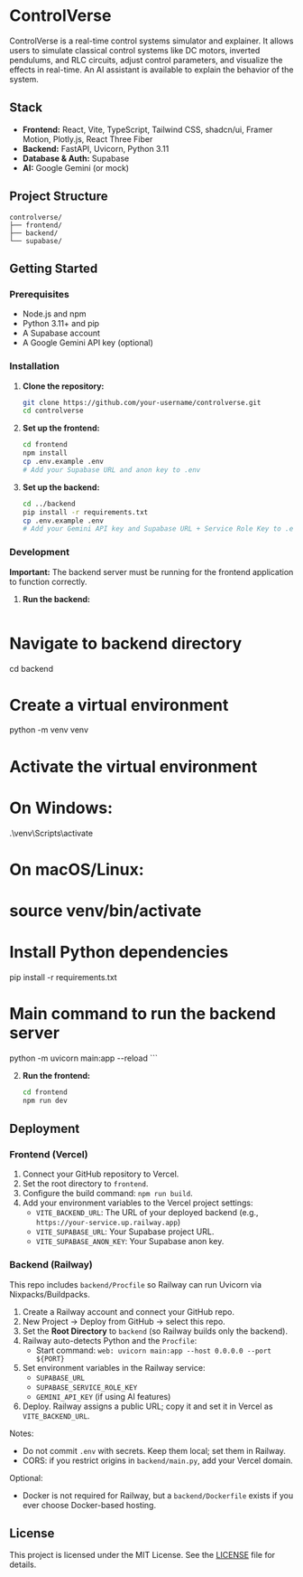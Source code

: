 # ControlVerse

ControlVerse is a real-time control systems simulator and explainer. It allows users to simulate classical control systems like DC motors, inverted pendulums, and RLC circuits, adjust control parameters, and visualize the effects in real-time. An AI assistant is available to explain the behavior of the system.

## Stack

-   **Frontend:** React, Vite, TypeScript, Tailwind CSS, shadcn/ui, Framer Motion, Plotly.js, React Three Fiber
-   **Backend:** FastAPI, Uvicorn, Python 3.11
-   **Database & Auth:** Supabase
-   **AI:** Google Gemini (or mock)

## Project Structure

```
controlverse/
├── frontend/
├── backend/
└── supabase/
```

## Getting Started

### Prerequisites

-   Node.js and npm
-   Python 3.11+ and pip
-   A Supabase account
-   A Google Gemini API key (optional)

### Installation

1.  **Clone the repository:**
    ```bash
    git clone https://github.com/your-username/controlverse.git
    cd controlverse
    ```

2.  **Set up the frontend:**
    ```bash
    cd frontend
    npm install
    cp .env.example .env
    # Add your Supabase URL and anon key to .env
    ```

3.  **Set up the backend:**
    ```bash
    cd ../backend
    pip install -r requirements.txt
    cp .env.example .env
    # Add your Gemini API key and Supabase URL + Service Role Key to .env
    ```

### Development

**Important:** The backend server must be running for the frontend application to function correctly.

1.  **Run the backend:**
    ```bash
# Navigate to backend directory
cd backend

# Create a virtual environment
python -m venv venv

# Activate the virtual environment
# On Windows:
.\venv\Scripts\activate
# On macOS/Linux:
# source venv/bin/activate

# Install Python dependencies
pip install -r requirements.txt
# Main command to run the backend server
python -m uvicorn main:app --reload    ```

2.  **Run the frontend:**
    ```bash
    cd frontend
    npm run dev
    ```

## Deployment

### Frontend (Vercel)

1.  Connect your GitHub repository to Vercel.
2.  Set the root directory to `frontend`.
3.  Configure the build command: `npm run build`.
4.  Add your environment variables to the Vercel project settings:
    -   `VITE_BACKEND_URL`: The URL of your deployed backend (e.g., `https://your-service.up.railway.app`)
    -   `VITE_SUPABASE_URL`: Your Supabase project URL.
    -   `VITE_SUPABASE_ANON_KEY`: Your Supabase anon key.

### Backend (Railway)

This repo includes `backend/Procfile` so Railway can run Uvicorn via Nixpacks/Buildpacks.

1.  Create a Railway account and connect your GitHub repo.
2.  New Project → Deploy from GitHub → select this repo.
3.  Set the __Root Directory__ to `backend` (so Railway builds only the backend).
4.  Railway auto-detects Python and the `Procfile`:
    - Start command: `web: uvicorn main:app --host 0.0.0.0 --port ${PORT}`
5.  Set environment variables in the Railway service:
    - `SUPABASE_URL`
    - `SUPABASE_SERVICE_ROLE_KEY`
    - `GEMINI_API_KEY` (if using AI features)
6.  Deploy. Railway assigns a public URL; copy it and set it in Vercel as `VITE_BACKEND_URL`.

Notes:
- Do not commit `.env` with secrets. Keep them local; set them in Railway.
- CORS: if you restrict origins in `backend/main.py`, add your Vercel domain.

Optional:
- Docker is not required for Railway, but a `backend/Dockerfile` exists if you ever choose Docker-based hosting.

## License

This project is licensed under the MIT License. See the [LICENSE](LICENSE) file for details.
